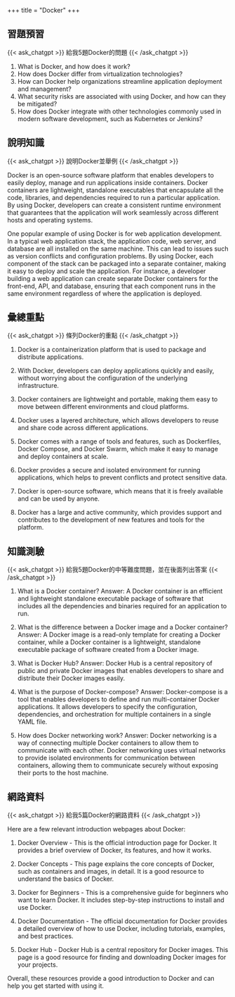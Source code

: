 +++
title = "Docker"
+++
## 習題預習
{{< ask_chatgpt >}}
給我5題Docker的問題
{{< /ask_chatgpt >}}



1. What is Docker, and how does it work?
2. How does Docker differ from virtualization technologies?
3. How can Docker help organizations streamline application deployment and management?
4. What security risks are associated with using Docker, and how can they be mitigated?
5. How does Docker integrate with other technologies commonly used in modern software development, such as Kubernetes or Jenkins?   

## 說明知識
{{< ask_chatgpt >}}
說明Docker並舉例
{{< /ask_chatgpt >}}



Docker is an open-source software platform that enables developers to easily deploy, manage and run applications inside containers. Docker containers are lightweight, standalone executables that encapsulate all the code, libraries, and dependencies required to run a particular application. By using Docker, developers can create a consistent runtime environment that guarantees that the application will work seamlessly across different hosts and operating systems.

One popular example of using Docker is for web application development. In a typical web application stack, the application code, web server, and database are all installed on the same machine. This can lead to issues such as version conflicts and configuration problems. By using Docker, each component of the stack can be packaged into a separate container, making it easy to deploy and scale the application. For instance, a developer building a web application can create separate Docker containers for the front-end, API, and database, ensuring that each component runs in the same environment regardless of where the application is deployed.   

## 彙總重點
{{< ask_chatgpt >}}
條列Docker的重點
{{< /ask_chatgpt >}}



1. Docker is a containerization platform that is used to package and distribute applications.

2. With Docker, developers can deploy applications quickly and easily, without worrying about the configuration of the underlying infrastructure.

3. Docker containers are lightweight and portable, making them easy to move between different environments and cloud platforms.

4. Docker uses a layered architecture, which allows developers to reuse and share code across different applications.

5. Docker comes with a range of tools and features, such as Dockerfiles, Docker Compose, and Docker Swarm, which make it easy to manage and deploy containers at scale.

6. Docker provides a secure and isolated environment for running applications, which helps to prevent conflicts and protect sensitive data.

7. Docker is open-source software, which means that it is freely available and can be used by anyone.

8. Docker has a large and active community, which provides support and contributes to the development of new features and tools for the platform.   

## 知識測驗
{{< ask_chatgpt >}}
給我5題Docker的中等難度問題，並在後面列出答案
{{< /ask_chatgpt >}}



1. What is a Docker container?
Answer: A Docker container is an efficient and lightweight standalone executable package of software that includes all the dependencies and binaries required for an application to run.

2. What is the difference between a Docker image and a Docker container?
Answer: A Docker image is a read-only template for creating a Docker container, while a Docker container is a lightweight, standalone executable package of software created from a Docker image.

3. What is Docker Hub?
Answer: Docker Hub is a central repository of public and private Docker images that enables developers to share and distribute their Docker images easily.

4. What is the purpose of Docker-compose?
Answer: Docker-compose is a tool that enables developers to define and run multi-container Docker applications. It allows developers to specify the configuration, dependencies, and orchestration for multiple containers in a single YAML file.

5. How does Docker networking work?
Answer: Docker networking is a way of connecting multiple Docker containers to allow them to communicate with each other. Docker networking uses virtual networks to provide isolated environments for communication between containers, allowing them to communicate securely without exposing their ports to the host machine.   

## 網路資料
{{< ask_chatgpt >}}
給我5篇Docker的網路資料
{{< /ask_chatgpt >}}



Here are a few relevant introduction webpages about Docker:

1. Docker Overview - This is the official introduction page for Docker. It provides a brief overview of Docker, its features, and how it works.

2. Docker Concepts - This page explains the core concepts of Docker, such as containers and images, in detail. It is a good resource to understand the basics of Docker.

3. Docker for Beginners - This is a comprehensive guide for beginners who want to learn Docker. It includes step-by-step instructions to install and use Docker.

4. Docker Documentation - The official documentation for Docker provides a detailed overview of how to use Docker, including tutorials, examples, and best practices.

5. Docker Hub - Docker Hub is a central repository for Docker images. This page is a good resource for finding and downloading Docker images for your projects.

Overall, these resources provide a good introduction to Docker and can help you get started with using it.   

